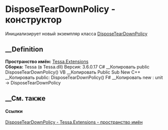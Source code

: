 # DisposeTearDownPolicy - конструктор
Инициализирует новый экземпляр класса
[DisposeTearDownPolicy](T_Tessa_Extensions_DisposeTearDownPolicy.htm)
##  __Definition
 **Пространство имён:** [Tessa.Extensions](N_Tessa_Extensions.htm)  
 **Сборка:** Tessa (в Tessa.dll) Версия: 3.6.0.17
C# __Копировать
     public DisposeTearDownPolicy()
VB __Копировать
     Public Sub New
C++ __Копировать
     public:
    DisposeTearDownPolicy()
F# __Копировать
     new : unit -> DisposeTearDownPolicy
##  __См. также
#### Ссылки
[DisposeTearDownPolicy - ](T_Tessa_Extensions_DisposeTearDownPolicy.htm)
[Tessa.Extensions - пространство имён](N_Tessa_Extensions.htm)
